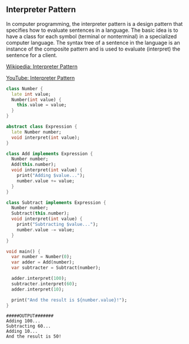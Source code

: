 ## Interpreter Pattern
In computer programming, the interpreter pattern is a design pattern that specifies how to evaluate sentences in a language. The basic idea is to have a class for each symbol (terminal or nonterminal) in a specialized computer language. The syntax tree of a sentence in the language is an instance of the composite pattern and is used to evaluate (interpret) the sentence for a client. 

[Wikipedia: Interpreter Pattern](https://en.wikipedia.org/wiki/Interpreter_pattern)

[YouTube: Interpreter Pattern](https://www.youtube.com/watch?v=6CVymSJQuJE&ab_channel=DerekBanas)

``` dart
class Number {
  late int value;
  Number(int value) {
    this.value = value;
  }
}

abstract class Expression {
  late Number number;
  void interpret(int value);
}

class Add implements Expression {
  Number number;
  Add(this.number);
  void interpret(int value) {
    print("Adding $value...");
    number.value += value;
  }
}

class Subtract implements Expression {
  Number number;
  Subtract(this.number);
  void interpret(int value) {
    print("Subtracting $value...");
    number.value -= value;
  }
}

void main() {
  var number = Number(0);
  var adder = Add(number);
  var subtracter = Subtract(number);

  adder.interpret(100);
  subtracter.interpret(60);
  adder.interpret(10);

  print("And the result is ${number.value}!");
}
```

```
#####OUTPUT#######
Adding 100...
Subtracting 60...
Adding 10...
And the result is 50!
```
